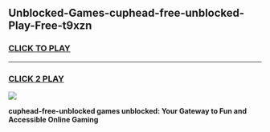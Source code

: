 
## Unblocked-Games-cuphead-free-unblocked-Play-Free-t9xzn
<h3>
<a href="https://premium76.site?title=cuphead-free-unblocked&ref=12A">CLICK TO PLAY</a></h3>
<hr>

<h3>
<a href="https://premium76.site?title=cuphead-free-unblocked&ref=12A">CLICK 2 PLAY</a>
  
</h3>

<a href="https://premium76.site?title=cuphead-free-unblocked&ref=12A"><img src="https://clearcache.store/games.png"></a>


**cuphead-free-unblocked games unblocked: Your Gateway to Fun and Accessible Online Gaming**
